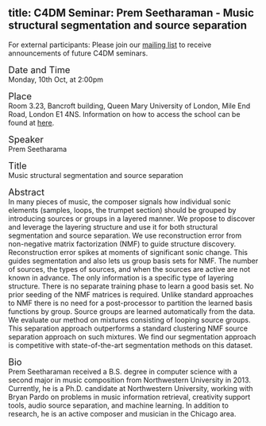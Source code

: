 title: C4DM Seminar: Prem Seetharaman - Music structural segmentation and source separation
-----------------

<p>For external participants: Please join our <a href="/seminars.html">mailing list</a> to receive announcements of future C4DM seminars.</p>


<span style="font-size: 130%;">Date and Time</span></br>
Monday, 10th Oct, at 2:00pm

<span style="font-size: 130%;">Place</span></br>
Room 3.23, Bancroft building, Queen Mary University of London, Mile End Road, London E1 4NS. Information on how to access the school can be found at <a href="http://www.eecs.qmul.ac.uk/contact-us/">here</a>.

<span style="font-size: 130%;">Speaker</span></br>
Prem Seetharama

<span style="font-size: 130%;">Title</span></br>
Music structural segmentation and source separation

<span style="font-size: 130%;">Abstract</span></br>
In many pieces of music, the composer signals how individual sonic elements (samples, loops, the trumpet section) should be grouped by introducing sources or groups in a layered manner.  We propose to discover and leverage the layering structure and use it for both structural segmentation and source separation. We use reconstruction error from non-negative matrix factorization (NMF) to guide structure discovery. Reconstruction error spikes at moments of significant sonic change. This guides segmentation and also lets us group basis sets for NMF. The number of sources, the types of sources, and when the sources are active are not known in advance. The only information is a specific type of layering structure. There is no separate training phase to learn a good basis set. No prior seeding of the NMF matrices is required. Unlike standard approaches to NMF there is no need for a post-processor to partition the learned basis functions by group. Source groups are learned automatically from the data. We evaluate our method on mixtures consisting of looping source groups. This separation approach outperforms a standard clustering NMF source separation approach on such mixtures. We find our segmentation approach is competitive with state-of-the-art segmentation methods on this dataset.

<span style="font-size: 130%;">Bio</span></br>
Prem Seetharaman received a B.S. degree in computer science with a second major in music composition from Northwestern University in 2013.  Currently, he is a Ph.D. candidate at Northwestern University, working with Bryan Pardo on problems in music information retrieval, creativity support tools, audio source separation, and machine learning. In addition to research, he is an active composer and musician in the Chicago area.
